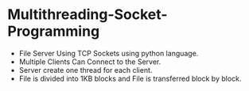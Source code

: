 # Multithreading-Socket-Programming
- File Server Using TCP Sockets using python language. 
- Multiple Clients Can Connect to the Server.
- Server create one thread for each client.
- File is divided into 1KB blocks and File is transferred block by block.
